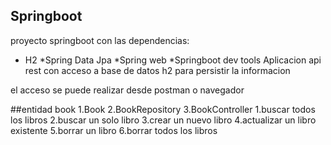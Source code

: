 ## Springboot
proyecto springboot con las dependencias:
* H2
*Spring Data Jpa
*Spring web
*Springboot dev tools
Aplicacion api rest con acceso a base de datos h2 para persistir la informacion

el acceso se puede realizar desde postman o navegador

##entidad book
1.Book
2.BookRepository
3.BookController
  1.buscar todos los libros
  2.buscar un solo libro
  3.crear un nuevo libro
  4.actualizar un libro existente
  5.borrar un libro
  6.borrar todos los libros